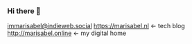 ### Hi there 👋

immarisabel@indieweb.social
https://marisabel.nl <- tech blog
http://marisabel.online <- my digital home
